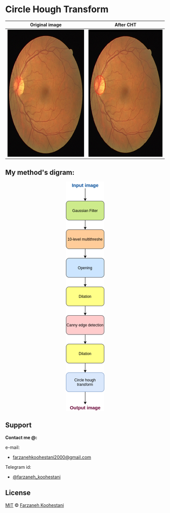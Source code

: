 # Circle Hough Transform

Original image             |  After CHT
:-------------------------:|:-------------------------:
<img src="https://github.com/farkoo/Circle-Hough-Transform/blob/master/01_test.png" alt="Snow" width=400 height=400>  |  <img src="https://github.com/farkoo/Circle-Hough-Transform/blob/master/Result_01_test.png" alt="Forest" width=400 height=400>

## My method's digram:
<p align=center>
  <img src="https://github.com/farkoo/Circle-Hough-Transform/blob/master/CHT%20diagram.png">
</p>


## Support

**Contact me @:**

e-mail:

* farzanehkoohestani2000@gmail.com

Telegram id:

* [@farzaneh_koohestani](https://t.me/farzaneh_koohestani)

## License
[MIT](https://github.com/farkoo/Circle-Hough-Transform/blob/master/LICENSE)
&#0169; 
[Farzaneh Koohestani](https://github.com/farkoo)

